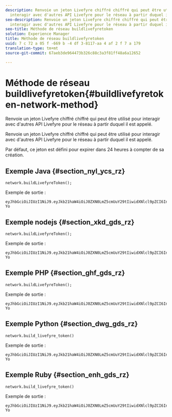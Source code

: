 ```yaml
---
description: Renvoie un jeton Livefyre chiffré chiffré qui peut être utilisé pour
  interagir avec d'autres API Livefyre pour le réseau à partir duquel il est appelé.
seo-description: Renvoie un jeton Livefyre chiffré chiffré qui peut être utilisé pour
  interagir avec d'autres API Livefyre pour le réseau à partir duquel il est appelé.
seo-title: Méthode de réseau buildlivefyretoken
solution: Experience Manager
title: Méthode de réseau buildlivefyretoken
uuid: 7 c 72 a 05 f -669 b -4 df 3-8117-aa 4 af 2 f 7 a 179
translation-type: tm+mt
source-git-commit: 67aeb3de964473b326c88c3a3f81ff48a6a12652

---
```



# Méthode de réseau buildlivefyretoken{#buildlivefyretoken-network-method}

Renvoie un jeton Livefyre chiffré chiffré qui peut être utilisé pour interagir avec d'autres API Livefyre pour le réseau à partir duquel il est appelé.

Renvoie un jeton Livefyre chiffré chiffré qui peut être utilisé pour interagir avec d'autres API Livefyre pour le réseau à partir duquel il est appelé.

Par défaut, ce jeton est défini pour expirer dans 24 heures à compter de sa création.

## Exemple Java {#section_nyl_ycs_rz}

```
network.buildLivefyreToken(); 
```

Exemple de sortie :

```
eyJhbGciOiJIUzI1NiJ9.eyJkb21haW4iOiJ0ZXN0LmZ5cmUuY29tIiwidXNlcl9pZCI6InN5c3RlbSIsImRpc3BsYXlfbmFtZSI6InN5c3RlbSIsImV4cGlyZXMiOjEzOTY2NTUwODN9.33GuJF_ou2O6CCV22Y3PlLUgP2Igy9vAXfmLONkt-Yo
```

## Exemple nodejs {#section_xkd_gds_rz}

```
network.buildLivefyreToken(); 
```

Exemple de sortie :

```
eyJhbGciOiJIUzI1NiJ9.eyJkb21haW4iOiJ0ZXN0LmZ5cmUuY29tIiwidXNlcl9pZCI6InN5c3RlbSIsImRpc3BsYXlfbmFtZSI6InN5c3RlbSIsImV4cGlyZXMiOjEzOTY2NTUwODN9.33GuJF_ou2O6CCV22Y3PlLUgP2Igy9vAXfmLONkt-Yo
```

## Exemple PHP {#section_ghf_gds_rz}

```
network.buildLivefyreToken(); 
```

Exemple de sortie :

```
eyJhbGciOiJIUzI1NiJ9.eyJkb21haW4iOiJ0ZXN0LmZ5cmUuY29tIiwidXNlcl9pZCI6InN5c3RlbSIsImRpc3BsYXlfbmFtZSI6InN5c3RlbSIsImV4cGlyZXMiOjEzOTY2NTUwODN9.33GuJF_ou2O6CCV22Y3PlLUgP2Igy9vAXfmLONkt-Yo 
```

## Exemple Python {#section_dwg_gds_rz}

```
network.build_livefyre_token() 
```

Exemple de sortie :

```
eyJhbGciOiJIUzI1NiJ9.eyJkb21haW4iOiJ0ZXN0LmZ5cmUuY29tIiwidXNlcl9pZCI6InN5c3RlbSIsImRpc3BsYXlfbmFtZSI6InN5c3RlbSIsImV4cGlyZXMiOjEzOTY2NTUwODN9.33GuJF_ou2O6CCV22Y3PlLUgP2Igy9vAXfmLONkt-Yo 
```

## Exemple Ruby {#section_enh_gds_rz}

```
network.build_livefyre_token() 
```

Exemple de sortie :

```
eyJhbGciOiJIUzI1NiJ9.eyJkb21haW4iOiJ0ZXN0LmZ5cmUuY29tIiwidXNlcl9pZCI6InN5c3RlbSIsImRpc3BsYXlfbmFtZSI6InN5c3RlbSIsImV4cGlyZXMiOjEzOTY2NTUwODN9.33GuJF_ou2O6CCV22Y3PlLUgP2Igy9vAXfmLONkt-Yo 
```

